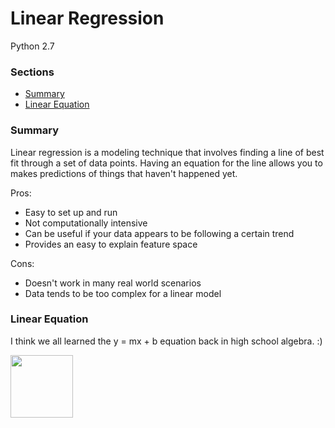 # Linear Regression

Python 2.7

### Sections
 - [Summary](https://github.com/gravity226/Understanding_Data_Science/tree/master/Linear_Regression#summary)
 - [Linear Equation](https://github.com/gravity226/Understanding_Data_Science/tree/master/Linear_Regression#linear-equation)


### Summary
Linear regression is a modeling technique that involves finding a line of best fit through a set of data points.  Having an equation for the line allows you to makes predictions of things that haven't happened yet.  

Pros:
 - Easy to set up and run
 - Not computationally intensive
 - Can be useful if your data appears to be following a certain trend
 - Provides an easy to explain feature space

Cons:
 - Doesn't work in many real world scenarios
 - Data tends to be too complex for a linear model

### Linear Equation
I think we all learned the y = mx + b equation back in high school algebra.  :)

<img src="https://github.com/gravity226/Understanding_Data_Science/blob/master/imgs/ymxb.bmp" height="100"><br />















#
